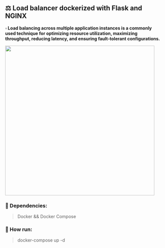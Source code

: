 ## :balance_scale: Load balancer dockerized with Flask and NGINX

**:white_small_square: Load balancing across multiple application instances is a commonly used technique for optimizing resource utilization, maximizing throughput, reducing latency, and ensuring fault‑tolerant configurations.**

<img src="https://user-images.githubusercontent.com/44853600/156915842-c979a5e8-f1d3-4a4c-99a8-056459b2f929.png" width="480">

### :diamond_shape_with_a_dot_inside:	Dependencies:
> Docker && Docker Compose
### :diamond_shape_with_a_dot_inside:	How run:
> docker-compose up -d
